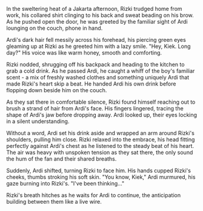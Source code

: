 In the sweltering heat of a Jakarta afternoon, Rizki trudged home from work, his collared shirt clinging to his back and sweat beading on his brow. As he pushed open the door, he was greeted by the familiar sight of Ardi lounging on the couch, phone in hand.

Ardi's dark hair fell messily across his forehead, his piercing green eyes gleaming up at Rizki as he greeted him with a lazy smile. "Hey, Kiek. Long day?" His voice was like warm honey, smooth and comforting.

Rizki nodded, shrugging off his backpack and heading to the kitchen to grab a cold drink. As he passed Ardi, he caught a whiff of the boy's familiar scent - a mix of freshly washed clothes and something uniquely Ardi that made Rizki's heart skip a beat. He handed Ardi his own drink before flopping down beside him on the couch.

As they sat there in comfortable silence, Rizki found himself reaching out to brush a strand of hair from Ardi's face. His fingers lingered, tracing the shape of Ardi's jaw before dropping away. Ardi looked up, their eyes locking in a silent understanding.

Without a word, Ardi set his drink aside and wrapped an arm around Rizki's shoulders, pulling him close. Rizki relaxed into the embrace, his head fitting perfectly against Ardi's chest as he listened to the steady beat of his heart. The air was heavy with unspoken tension as they sat there, the only sound the hum of the fan and their shared breaths.

Suddenly, Ardi shifted, turning Rizki to face him. His hands cupped Rizki's cheeks, thumbs stroking his soft skin. "You know, Kiek," Ardi murmured, his gaze burning into Rizki's. "I've been thinking…"

Rizki's breath hitches as he waits for Ardi to continue, the anticipation building between them like a live wire.
